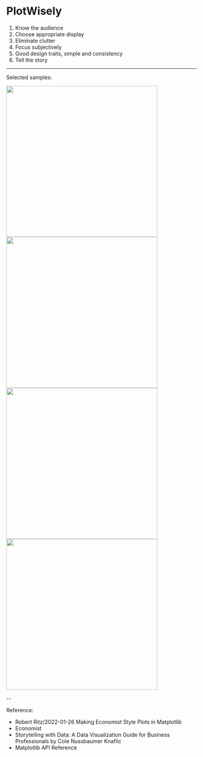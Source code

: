 # PlotWisely

1. Know the audience
2. Choose appropriate display
3. Eliminate clutter
4. Focus subjectively
5. Good design traits, simple and consistency
6. Tell the story





---

Selected samples:


<img src="assets/1.png" width="400">

<img src="assets/2.png" width="400">

<img src="assets/3.png" width="400">

<img src="assets/boxplot.png" width="400">


--


Reference:
- Robert Ritz/2022-01-26 Making Economist Style Plots in Matplotlib
- Economist
- Storytelling with Data: A Data Visualization Guide for Business Professionals by Cole Nussbaumer Knaflic
- Matplotlib API Reference
